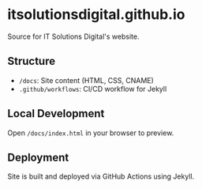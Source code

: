 # itsolutionsdigital.github.io

Source for IT Solutions Digital's website.

## Structure

- `/docs`: Site content (HTML, CSS, CNAME)
- `.github/workflows`: CI/CD workflow for Jekyll

## Local Development

Open `/docs/index.html` in your browser to preview.

## Deployment

Site is built and deployed via GitHub Actions using Jekyll.